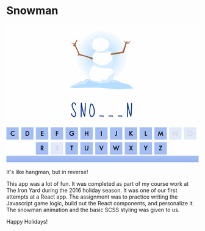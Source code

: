 # Snowman

![](./src/images/snowman-example-3.gif)

It's like hangman, but in reverse!

This app was a lot of fun. It was completed as part of my course work at The Iron Yard during the 2016 holiday season. It was one of our first attempts at a React app. The assignment was to practice writing the Javascript game logic, build out the React components, and personalize it. The snowman animation and the basic SCSS styling was given to us.

Happy Holidays!
